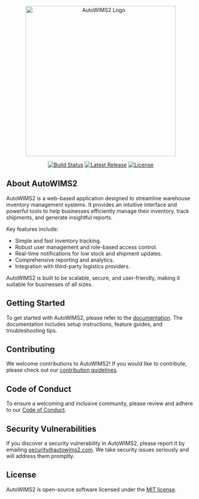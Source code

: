 <p align="center"><a href="https://github.com/HaimanResourcesConsulting/autowims2.0/blob/uat/public/img/autowims_logo.png" target="_blank"><img src="https://via.placeholder.com/400x150.png?text=AutoWIMS2+Logo" width="400" alt="AutoWIMS2 Logo"></a></p>

<p align="center">
<a href="https://github.com/hrc-1/autowims2/actions"><img src="https://github.com/hrc-1/autowims2/workflows/tests/badge.svg" alt="Build Status"></a>
<a href="https://github.com/hrc-1/autowims2/releases"><img src="https://img.shields.io/github/v/release/hrc-1/autowims2" alt="Latest Release"></a>
<a href="https://github.com/hrc-1/autowims2/blob/main/LICENSE"><img src="https://img.shields.io/github/license/hrc-1/autowims2" alt="License"></a>
</p>

## About AutoWIMS2

AutoWIMS2 is a web-based application designed to streamline warehouse inventory management systems. It provides an intuitive interface and powerful tools to help businesses efficiently manage their inventory, track shipments, and generate insightful reports.

Key features include:

- Simple and fast inventory tracking.
- Robust user management and role-based access control.
- Real-time notifications for low stock and shipment updates.
- Comprehensive reporting and analytics.
- Integration with third-party logistics providers.

AutoWIMS2 is built to be scalable, secure, and user-friendly, making it suitable for businesses of all sizes.

## Getting Started

To get started with AutoWIMS2, please refer to the [documentation](https://github.com/hrc-1/autowims2/wiki). The documentation includes setup instructions, feature guides, and troubleshooting tips.

## Contributing

We welcome contributions to AutoWIMS2! If you would like to contribute, please check out our [contribution guidelines](https://github.com/hrc-1/autowims2/blob/main/CONTRIBUTING.md).

## Code of Conduct

To ensure a welcoming and inclusive community, please review and adhere to our [Code of Conduct](https://github.com/hrc-1/autowims2/blob/main/CODE_OF_CONDUCT.md).

## Security Vulnerabilities

If you discover a security vulnerability in AutoWIMS2, please report it by emailing [security@autowims2.com](mailto:security@autowims2.com). We take security issues seriously and will address them promptly.

## License

AutoWIMS2 is open-source software licensed under the [MIT license](https://opensource.org/licenses/MIT).
